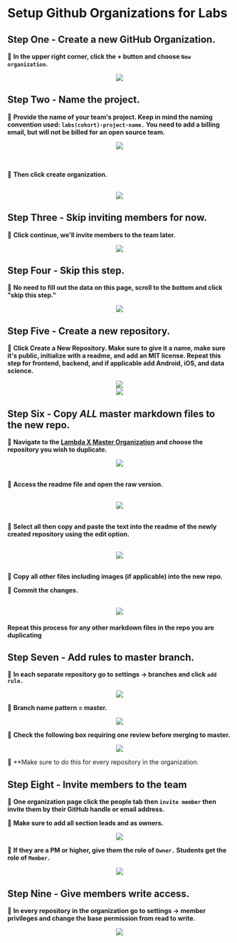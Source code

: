 # Setup Github Organizations for Labs

## Step One - Create a new GitHub Organization.

📌 **In the upper right corner, click the + button and choose `New organization`.**

<div align="center"><img src="./images/step1.png" ></div>

## Step Two - Name the project.

📌 **Provide the name of your team's project. Keep in mind the naming convention used: `labs(cohort)-project-name.` You need to add a billing email, but will not be billed for an open source team.**

<div align="center"><img src="./images/step2.png" ></div>
</br>
</br>

📌 **Then click create organization.**
</br>
</br>

<div align="center"><img src="./images/step2_1.png" ></div>

</center>

## Step Three - Skip inviting members for now.

📌 **Click continue, we'll invite members to the team later.**

<div align="center"><img src="./images/step3.png"></div>

## Step Four - Skip this step.

📌 **No need to fill out the data on this page, scroll to the bottom and click "skip this step."**

<div align="center"><img src="./images/step4.png"></div>

## Step Five - Create a new repository.

📌 **Click Create a New Repository. Make sure to give it a name, make sure it's public, initialize with a readme, and add an MIT license. Repeat this step for frontend, backend, and if applicable add Android, iOS, and data science.**

<div align="center"><img src="./images/step5.png"></div>

<div align="center"><img src="./images/step5-1.png"></div>

## Step Six - Copy _ALL_ master markdown files to the new repo.

📌 **Navigate to the [Lambda X Master Organization](https://github.com/Lambda-X-Master) and choose the repository you wish to duplicate.**

<div align="center"><img src="./images/step6.png"></div>
<br>

📌 **Access the readme file and open the raw version.**

<br>

<div align="center"><img src="./images/step6-1.png"></div>
<br>

📌 **Select all then copy and paste the text into the readme of the newly created repository using the edit option.**

<br>

<div align="center"><img src="./images/step6-2.png"></div>
<br>

📌 **Copy all other files including images (if applicable) into the new repo.**

📌 **Commit the changes.**

<br>

<div align="center"><img src="./images/step6-3.png"></div>

#### Repeat this process for any other markdown files in the repo you are duplicating

## Step Seven - Add rules to master branch.

📌 **In each separate repository go to settings -> branches and click `add rule.`**

<div align="center"><img src="./images/step7.png"></div>

📌 **Branch name pattern = master.**

<div align="center"><img src="./images/step7-1.png"></div>

📌 **Check the following box requiring one review before merging to master.**

<div align="center"><img src="./images/step7-2.png"></div>

📌 \*\*Make sure to do this for every repository in the organization.

## Step Eight - Invite members to the team

📌 **One organization page click the people tab then `invite member` then invite them by their GitHub handle or email address.**

📌 **Make sure to add all section leads and as owners.**

<div align="center"><img src="./images/step8.png"></div>

📌 **If they are a PM or higher, give them the role of `Owner.` Students get the role of `Member.`**

<div align="center"><img src="./images/step8-1.png"></div>

## Step Nine - Give members write access.

📌 **In every repository in the organization go to settings -> member privileges and change the base permission from read to write.**

<div align="center"><img src="./images/step9.png"></div>
